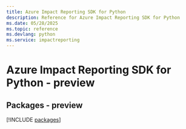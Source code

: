 ```yaml
---
title: Azure Impact Reporting SDK for Python
description: Reference for Azure Impact Reporting SDK for Python
ms.date: 05/28/2025
ms.topic: reference
ms.devlang: python
ms.service: impactreporting
---
```

# Azure Impact Reporting SDK for Python - preview
## Packages - preview
[!INCLUDE [packages](impact-reporting-index.md)]